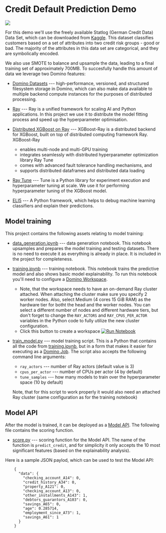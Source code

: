 # Credit Default Prediction Demo


![](raw/latest/images/credit.png?inline=true)

For this demo we'll use the freely available Statlog (German Credit Data) Data Set, which can be downloaded from [Kaggle](https://archive.ics.uci.edu/ml/datasets/statlog+(german+credit+data)). 
This dataset classifies customers based on a set of attributes into two credit risk groups - good or bad. The majority of the attributes in this data set are categorical, and they are symbolically encoded.

We also use SMOTE to balance and upsample the data, leading to a final training set of approximately 700MB. To succesfully handle this amount of data we leverage two Domino features:

* [Domino Datasets](https://docs.dominodatalab.com/en/5.0/user_guide/0a8d11/domino-datasets/) --- high-performance, versioned, and structured filesystem storage in Domino, which can also make data available to multiple backend compute instances for the purposes of distributed processing.

* [Ray](https://docs.ray.io/en/latest/) --- Ray is a unified framework for scaling AI and Python applications. In this project we use it to distribute the model fitting process and speed up the hyperparameter optimisation.

* [Distributed XGBoost on Ray](https://github.com/ray-project/xgboost_ray) --- XGBoost-Ray is a distributed backend for XGBoost, built on top of distributed computing framework Ray. XGBoost-Ray

    * enables multi-node and multi-GPU training
    * integrates seamlessly with distributed hyperparameter optimization library Ray Tune
    * comes with advanced fault tolerance handling mechanisms, and
    * supports distributed dataframes and distributed data loading
    
* [Ray Tune](https://docs.ray.io/en/latest/tune/index.html) --- Tune is a Python library for experiment execution and hyperparameter tuning at scale. We use it for performing hyperparameter tuning of the XGBoost model.

* [ELI5](https://eli5.readthedocs.io/en/latest/overview.html) --- A Python framework, which helps to debug machine learning classifiers and explain their predictions.

## Model training

This project contains the following assets relating to model training:

* [data_generation.ipynb](view/data_generation.ipynb) --- data generation notebook. This notebook upsamples and prepares the model training and testing datasets. There is no need to execute it as everything is already in place. It is included in the project for completeness.

* [training.ipynb](view/training.ipynb) --- training notebook. This notebook trains the predictive model and also shows basic model explainability. To run this notebook you'll need to configure a [Domino Workspace](https://docs.dominodatalab.com/en/latest/user_guide/867b72/workspaces/). 

    * Note, that the workspace needs to have an on-demand Ray cluster attached. When attaching the cluster make sure you specify 2 worker nodes. Also, select Medium (4 cores 15 GiB RAM) as the hardware tier for botht the head and the worker nodes. You can select a different number of nodes and different hardware tiers, but don't forget to change the `RAY_ACTORS` and `RAY_CPUS_PER_ACTOR` variables in the Python code to fully utilize the new cluster configuration.
    * Click this button to create a workspace [![Run Notebook](raw/latest/images/create_workspace.png)](/workspace/:ownerName/:projectName?showWorkspaceLauncher=True)

* [train_model.py](view/train_model.py) --- model training script. This is a Python that contains all the code from [training.ipynb](view/training.ipynb), but in a form that makes it easier for executing as a [Domino Job](https://docs.dominodatalab.com/en/latest/user_guide/942549/jobs/). The script also accepts the following command line arguments:

    * `ray_actors` --- number of Ray actors (default value is 3)
    * `cpus_per_actor` --- number of CPUs per actor (4 by default)
    * `tune_samples` --- how many models to train over the hyperparameter space (10 by default)
    
    
    Note, that for this script to work properly it would also need an attached Ray cluster (same configuration as for the training notebook)


## Model API

After the model is trained, it can be deployed as a [Model API](https://docs.dominodatalab.com/en/latest/user_guide/8dbc91/model-apis/). The following file contains the scoring function.

* [score.py](view/score.py) --- scoring function for the Model API. The name of the function is `predict_credit`, and for simplicity it only accepts the 10 most significant features (based on the explainability analysis).

Here is a sample JSON paylod, which can be used to test the Model API:

```
    {
      "data": {
        "checking_account_A14": 0,
        "credit_history_A34": 0,
        "property_A121": 0,
        "checking_account_A13": 0,
        "other_installments_A143": 1,
        "debtors_guarantors_A103": 0,
        "savings_A65": 0,
        "age": 0.285714,
        "employment_since_A73": 1,
        "savings_A61": 1
      }
    }
```